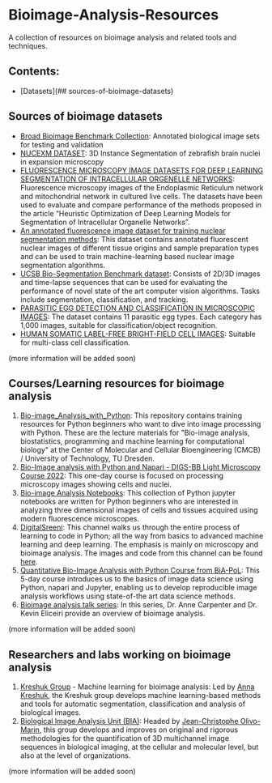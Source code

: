 # Bioimage-Analysis-Resources
A collection of resources on bioimage analysis and related tools and techniques.

## Contents:
- [Datasets](## sources-of-bioimage-datasets)
## Sources of bioimage datasets

- [Broad Bioimage Benchmark Collection](https://bbbc.broadinstitute.org/image_sets): Annotated biological image sets for testing and validation
- [NUCEXM DATASET](https://ieee-dataport.org/documents/nucexm-dataset-nuclei-segmentation-expansion-microscopy): 3D Instance Segmentation of zebrafish brain nuclei in expansion microscopy
- [FLUORESCENCE MICROSCOPY IMAGE DATASETS FOR DEEP LEARNING SEGMENTATION OF INTRACELLULAR ORGENELLE NETWORKS](https://ieee-dataport.org/documents/fluorescence-microscopy-image-datasets-deep-learning-segmentation-intracellular-orgenelle): Fluorescence microscopy images of the Endoplasmic Reticulum network and mitochondrial network in cultured live cells. The datasets have been used to evaluate and compare performance of the methods proposed in the article “Heuristic Optimization of Deep Learning Models for Segmentation of Intracellular Organelle Networks”.
- [An annotated fluorescence image dataset for training nuclear segmentation methods](https://www.ebi.ac.uk/biostudies/studies/S-BSST265): This dataset contains annotated fluorescent nuclear images of different tissue origins and sample preparation types and can be used to train machine-learning based nuclear image segmentation algorithms.
- [UCSB Bio-Segmentation Benchmark dataset](https://bioimage.ucsb.edu/research/bio-segmentation): Consists of 2D/3D images and time-lapse sequences that can be used for evaluating the performance of novel state of the art computer vision algorithms. Tasks include segmentation, classification, and tracking.
- [PARASITIC EGG DETECTION AND CLASSIFICATION IN MICROSCOPIC IMAGES](https://ieee-dataport.org/competitions/parasitic-egg-detection-and-classification-microscopic-images): The dataset contains 11 parasitic egg types. Each category has 1,000 images, suitable for classification/object recognition.
- [HUMAN SOMATIC LABEL-FREE BRIGHT-FIELD CELL IMAGES](https://ieee-dataport.org/documents/human-somatic-label-free-bright-field-cell-images): Suitable for multi-class cell classification.

(more information will be added soon)

## Courses/Learning resources for bioimage analysis

1. [Bio-image_Analysis_with_Python](https://github.com/BiAPoL/Bio-image_Analysis_with_Python): This repository contains training resources for Python beginners who want to dive into image processing with Python. These are the lecture materials for "Bio-image analysis, biostatistics, programming and machine learning for computational biology" at the Center of Molecular and Cellular Bioengineering (CMCB) / University of Technology, TU Dresden.
2. [Bio-Image analysis with Python and Napari - DIGS-BB Light Microscopy Course 2022](https://biapol.github.io/DIGS-BB_LM_Course_Bio-Image_Analysis_2022/intro.html): This one-day course is focused on processing microscopy images showing cells and nuclei.
3. [Bio-image Analysis Notebooks](https://haesleinhuepf.github.io/BioImageAnalysisNotebooks/intro.html): This collection of Python jupyter notebooks are written for Python beginners who are interested in analyzing three dimensional images of cells and tissues acquired using modern fluorescence microscopes.
4. [DigitalSreeni](https://www.youtube.com/digitalsreeni): This channel walks us through the entire process of learning to code in Python; all the way from basics to advanced machine learning and deep learning. The emphasis is mainly on microscopy and bioimage analysis. The images and code from this channel can be found [here](https://github.com/bnsreenu/python_for_microscopists).
5. [Quantitative Bio-Image Analysis with Python Course from BiA-PoL](https://github.com/BiAPoL/Quantitative_Bio_Image_Analysis_with_Python_2022): This 5-day course introduces us to the basics of image data science using Python, napari and Jupyter, enabling us to develop reproducible image analysis workflows using state-of-the art data science methods.
6. [Bioimage analysis talk series](https://www.ibiology.org/techniques/bioimage-analysis/): In this series, Dr. Anne Carpenter and Dr. Kevin Eliceiri provide an overview of bioimage analysis.

(more information will be added soon)

## Researchers and labs working on bioimage analysis

1. [Kreshuk Group](https://www.embl.org/groups/kreshuk/) - Machine learning for bioimage analysis: Led by [Anna Kreshuk](https://www.embl.org/people/person/f6c69f1e5895edd0a5b4577c1c21312c37abad3b950b90f2edba134b1bf45e06/), the Kreshuk group develops machine learning-based methods and tools for automatic segmentation, classification and analysis of biological images.
2. [Biological Image Analysis Unit (BIA)](https://research.pasteur.fr/en/team/bioimage-analysis/): Headed by [Jean-Christophe Olivo-Marin](https://research.pasteur.fr/en/member/jean-christophe-olivo-marin/), this group develops and improves on original and rigorous methodologies for the quantification of 3D multichannel image sequences in biological imaging, at the cellular and molecular level, but also at the level of organizations.

(more information will be added soon)
